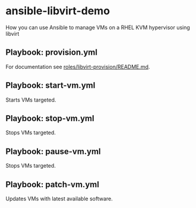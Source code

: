 # ansible-libvirt-demo
How you can use Ansible to manage VMs on a RHEL KVM hypervisor using libvirt

## Playbook: provision.yml

For documentation see [roles/libvirt-provision/README.md](roles/libvirt-provision/README.md).

## Playbook: start-vm.yml

Starts VMs targeted.

## Playbook: stop-vm.yml

Stops VMs targeted.

## Playbook: pause-vm.yml

Stops VMs targeted.

## Playbook: patch-vm.yml

Updates VMs with latest available software.


